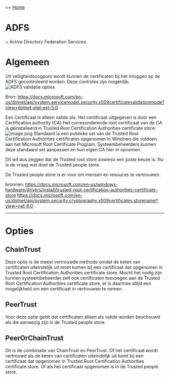 << [Home](https://codewithedwin.github.io/EdwinsDocumentation/)


# ADFS
 = Active Directory Federation Services

# Algemeen
Uit veiligheidsoogpunt wordt kunnen de certificaten bij het inloggen op de ADFS gecontroleerd worden.
Deze controles zijn mogenlijk:
![ADFS validatie opties](https://codewithedwin.github.io/EdwinsDocumentation/Windows/ADFS-validatie_opties.png)

Bron: https://docs.microsoft.com/en-us/dotnet/api/system.servicemodel.security.x509certificatevalidationmode?view=dotnet-plat-ext-5.0

Een Certificaat is alleen valide als:
Het certificaat uitgegeven is door een Certification authority (CA)
Het corresonderende root certificaat van de CA is geinstalleerd in Trusted Root Certification Authorities certificate store:
![image.png](https://codewithedwin.github.io/EdwinsDocumentation/Windows/certificaatStore.png)
Standaard is een publieke set van de Trusted Root Certification Authorities certificates opgenomen in Windows die voldoen aan het Microsoft Root Certificate Program. 
Systeembeheerders kunnen deze standaard set aanpassen en hun eigen CA hier in opnemen.

Dit wil dus zeggen dat de Trusted root store zowieso een juiste keuze is. Nu is de vraag wat doet de Trusted people store.

De Trusted people store is er voor om mensen en resouces te vertrouwen.

bronnen: 
https://docs.microsoft.com/en-us/windows-hardware/drivers/install/trusted-root-certification-authorities-certificate-store
https://docs.microsoft.com/en-us/dotnet/api/system.security.cryptography.x509certificates.storename?view=net-6.0

-------
# Opties

## ChainTrust
Deze optie is de meest vertrouwde methode omdat de keten van certificaten uiteindelijk uit moet komen bij een certificaat dat opgenomen in Trusted Root Certification Authorities certificate store. 
Mocht het nodig zijn kunnen systeembeheerder zelf ook certificaten toevoegen aan de Trusted Root Certification Authorities certificate store, er is daarmee altijd een mogelijkheid om een certificaat in vertrouwen te nemen.

## PeerTrust
Voor deze optie geldt dat certificaten alleen als valide worden beschouwd als die aanwezig zijn in de Trusted people store. 


## PeerOrChainTrust
Dit is de combinatie van ChainTrust en PeerTrust. Of het certificaat wordt vertrouwd als de keten van certificaten uiteindelijk uit komt bij een certificaat dat opgenomen in Trusted Root Certification Authorities 
certificate store. Of als het certificaat opgenomen is in de Trusted people store.




